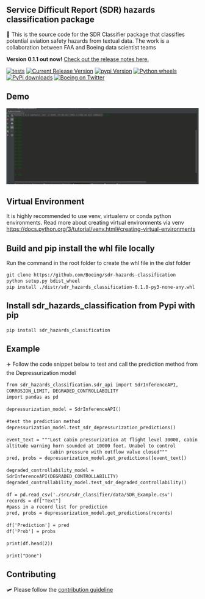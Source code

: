 ## Service Difficult Report (SDR) hazards classification package
:rocket: This is the source code for the SDR Classifier package that classifies potential aviation safety hazards from textual data.  The work is a collaboration between FAA and Boeing data scientist teams

**Version 0.1.1 out now!**
[Check out the release notes here.](https://github.com/Boeing/sdr-hazards-classification/releases)

[![tests](https://github.com/Boeing/sdr-hazards-classification/actions/workflows/python-package.yml/badge.svg)](https://github.com/Boeing/sdr-hazards-classification/actions/workflows/python-package.yml)
[![Current Release Version](https://img.shields.io/github/release/Boeing/sdr-hazards-classification.svg?style=flat-square&logo=github)](https://github.com/Boeing/sdr-hazards-classification/releases)
[![pypi Version](https://img.shields.io/pypi/v/sdr-hazards-classification.svg?style=flat-square&logo=pypi&logoColor=white)](https://pypi.org/project/sdr-hazards-classification/)
[![Python wheels](https://img.shields.io/badge/wheels-%E2%9C%93-4c1.svg?longCache=true&style=flat-square&logo=python&logoColor=white)](https://github.com/Boeing/sdr-hazards-classification/releases)
[![PyPi downloads](https://static.pepy.tech/personalized-badge/sdr-hazards-classification?period=total&units=international_system&left_color=grey&right_color=orange&left_text=pip%20downloads)](https://pypi.org/project/sdr-hazards-classification/)
[![Boeing on Twitter](https://img.shields.io/twitter/follow/boeing.svg?style=social&label=Follow)](https://twitter.com/boeing)

## Demo
![](https://github.com/Boeing/sdr-hazards-classification/blob/hai-branch/img/sdr_classifier.gif)

## Virtual Environment
It is highly recommended to use venv, virtualenv or conda python environments. Read more about creating virtual environments via venv
https://docs.python.org/3/tutorial/venv.html#creating-virtual-environments

## Build and pip install the whl file locally
Run the command in the root folder to create the whl file in the _dist_ folder
```
git clone https://github.com/Boeing/sdr-hazards-classification
python setup.py bdist_wheel
pip install ./distr/sdr_hazards_classification-0.1.0-py3-none-any.whl
```

## Install sdr_hazards_classification from Pypi with pip
```
pip install sdr_hazards_classification
```

## Example
:airplane: Follow the code snippet below to test and call the prediction method from the Depressurization model

```
from sdr_hazards_classification.sdr_api import SdrInferenceAPI, CORROSION_LIMIT, DEGRADED_CONTROLLABILITY
import pandas as pd

depressurization_model = SdrInferenceAPI()

#test the prediction method
depressurization_model.test_sdr_depressurization_predictions()

event_text = """Lost cabin pressurization at flight level 30000, cabin altitude warning horn sounded at 10000 feet. Unabel to control
                cabin pressure with outflow valve closed"""
pred, probs = depressurization_model.get_predictions([event_text])

degraded_controllability_model = SdrInferenceAPI(DEGRADED_CONTROLLABILITY)
degraded_controllability_model.test_sdr_degraded_controllability()

df = pd.read_csv('./src/sdr_classifier/data/SDR_Example.csv')
records = df["Text"]
#pass in a record list for prediction
pred, probs = depressurization_model.get_predictions(records)

df['Prediction'] = pred
df['Prob'] = probs

print(df.head(2))

print("Done")
```
## Contributing
🛩️ Please follow the [contribution guideline](https://github.com/Boeing/sdr-hazards-classification/CONTRIBUTING.md)
